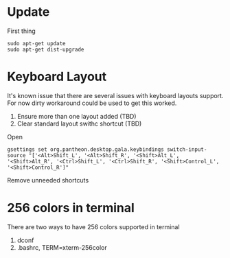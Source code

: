 
# Update
First thing 
```
sudo apt-get update
sudo apt-get dist-upgrade
```

# Keyboard Layout

It's known issue that there are several issues with keyboard layouts support. For now dirty workaround could be used to get this worked.
1. Ensure more than one layout added (TBD)
2. Clear standard layout swithc shortcut (TBD)

Open 

```
gsettings set org.pantheon.desktop.gala.keybindings switch-input-source "['<Alt>Shift_L', '<Alt>Shift_R', '<Shift>Alt_L', '<Shift>Alt_R', '<Ctrl>Shift_L', '<Ctrl>Shift_R', '<Shift>Control_L', '<Shift>Control_R']"
```

Remove unneeded shortcuts

# 256 colors in terminal
There are two ways to have 256 colors supported in terminal
1. dconf
2. .bashrc, TERM=xterm-256color
